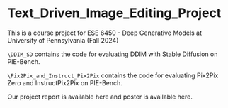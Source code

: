 # Text_Driven_Image_Editing_Project
This is a course project for ESE 6450 - Deep Generative Models at University of Pennsylvania (Fall 2024)

`\DDIM_SD` contains the code for evaluating DDIM with Stable Diffusion on PIE-Bench.

`\Pix2Pix_and_Instruct_Pix2Pix` contains the code for evaluating Pix2Pix Zero and InstructPix2Pix on PIE-Bench.

Our project report is available here and poster is available here.
